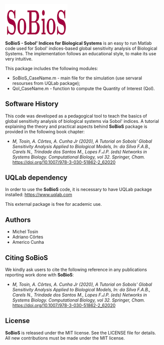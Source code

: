 <img src="logo/SoBioS.png" width="40%">

**SoBioS - Sobol' Indices for Biological Systems** is an easy to run Matlab code used for Sobol' indices-based global sensitivity analysis of Biological Systems. The implementation follows an educational style, to make its use very intuitive. 

This package includes the following modules:

- SoBioS_CaseName.m - main file for the simulation (use servaral resourses from UQLab package);
- QoI_CaseName.m - function to compute the Quantity of Interest (QoI).


## Software History

This code was developed as a pedagogical tool to teach the basics of global sensitivity analysis of biological systems via Sobol' indices. A tutorial explaining the theory and practical aspects behind **SoBioS** package is provided in the following book chapter:
- *M, Tosin, A. Côrtes, A. Cunha Jr (2020), A Tutorial on Sobols' Global Sensitivity Analysis Applied to Biological Models,  In: da Silva F.A.B., Carels N., Trindade dos Santos M., Lopes F.J.P. (eds) Networks in Systems Biology. Computational Biology, vol 32. Springer, Cham.* https://doi.org/10.1007/978-3-030-51862-2_62020

## UQLab dependency

In order to use the **SoBioS** code, it is necessary to have UQLab package installed:
https://www.uqlab.com

This external package is free for academic use.

## Authors
- Michel Tosin
- Adriano Côrtes
- Americo Cunha

## Citing SoBioS

We kindly ask users to cite the following reference in any publications reporting work done with **SoBioS**:
- *M, Tosin, A. Côrtes, A. Cunha Jr (2020), A Tutorial on Sobols' Global Sensitivity Analysis Applied to Biological Models,  In: da Silva F.A.B., Carels N., Trindade dos Santos M., Lopes F.J.P. (eds) Networks in Systems Biology. Computational Biology, vol 32. Springer, Cham.* https://doi.org/10.1007/978-3-030-51862-2_62020

## License

**SoBioS** is released under the MIT license. See the LICENSE file for details. All new contributions must be made under the MIT license.
